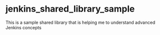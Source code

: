 # jenkins_shared_library_sample
This is a sample shared library that is helping me to understand advanced Jenkins concepts
